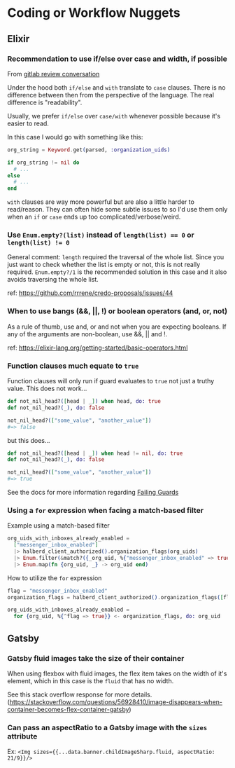 # Coding or Workflow Nuggets

## Elixir

### Recommendation to use if/else over case and width, if possible
From [gitlab review conversation](https://gitlab.podium.com/engineering/messenger/black_mamba/-/merge_requests/3407/diffs)

Under the hood both `if/else` and `with` translate to `case` clauses. There is no 
difference between then from the perspective of the language. The real difference is "readability".

Usually, we prefer `if/else` over `case/with` whenever possible because it's easier to read.

In this case I would go with something like this:

```elixir
org_string = Keyword.get(parsed, :organization_uids)

if org_string != nil do
  # ...
else
  # ...
end
```

`with` clauses are way more powerful but are also a little harder to read/reason. 
They can often hide some subtle issues to so I'd use them only when an `if` or `case` 
ends up too complicated/verbose/weird.

### Use `Enum.empty?(list)` instead of `length(list) == 0` or `length(list) != 0`

General comment: `length` required the traversal of the whole list. Since you just want to check 
whether the list is empty or not, this is not really required. `Enum.empty?/1` is the recommended 
solution in this case and it also avoids traversing the whole list.

ref: https://github.com/rrrene/credo-proposals/issues/44

### When to use bangs (&&, ||, !) or boolean operators (and, or, not)

As a rule of thumb, use and, or and not when you are expecting booleans. If any of the arguments are non-boolean, use &&, || and !.

ref: https://elixir-lang.org/getting-started/basic-operators.html



### Function clauses much equate to `true`
Function clauses will only run if guard evaluates to `true` not just 
a truthy value. This does not work...

```elixir
def not_nil_head?([head | _]) when head, do: true
def not_nil_head?(_), do: false

not_nil_head?(["some_value", "another_value"])
#=> false
```

but this does...

```elixir
def not_nil_head?([head | _]) when head != nil, do: true
def not_nil_head?(_), do: false

not_nil_head?(["some_value", "another_value"])
#=> true
```

See the docs for more information regarding [ Failing Guards ](https://hexdocs.pm/elixir/master/patterns-and-guards.html#failing-guards)

### Using a `for` expression when facing a match-based filter

Example using a match-based filter

```elixir
org_uids_with_inboxes_already_enabled =
  ["messenger_inbox_enabled"]
  |> halberd_client_authorized().organization_flags(org_uids)
  |> Enum.filter(&match?({_org_uid, %{"messenger_inbox_enabled" => true}}, &1))
  |> Enum.map(fn {org_uid, _} -> org_uid end)
```

How to utilize the `for` expression

```elixir
flag = "messenger_inbox_enabled"
organization_flags = halberd_client_authorized().organization_flags([flag], org_uids)

org_uids_with_inboxes_already_enabled =
  for {org_uid, %{^flag => true}} <- organization_flags, do: org_uid
```

## Gatsby

### Gatsby fluid images take the size of their container
 
When using flexbox with fluid images, the flex item takes on the width of it's
element, which in this case is the `fluid` that has no width.

See this stack overflow response for more details. (https://stackoverflow.com/questions/56928410/image-disappears-when-container-becomes-flex-container-gatsby)

### Can pass an aspectRatio to a Gatsby image with the `sizes` attribute

Ex: `<Img sizes={{...data.banner.childImageSharp.fluid, aspectRatio: 21/9}}/>`

